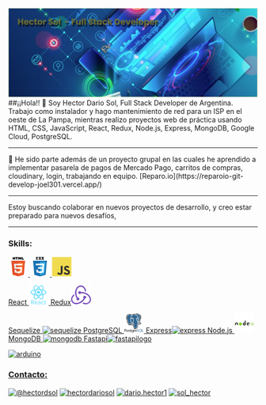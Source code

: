 <img src="./imagen/banner.png" style="max-width: 100%;">
##¡¡Hola!! 👋 Soy Hector Dario Sol, Full Stack Developer de Argentina. Trabajo como instalador y hago mantenimiento de red para un ISP en el oeste de La Pampa, mientras realizo proyectos web de práctica usando HTML, CSS, JavaScript, React, Redux, Node.js, Express, MongoDB, Google Cloud, PostgreSQL.
<hr>
🔭 He sido parte además de un proyecto grupal en las cuales he aprendido a implementar pasarela de pagos de Mercado Pago, carritos de compras, cloudinary, login, trabajando en equipo. [Reparo.io](https://reparoio-git-develop-joel301.vercel.app/)
<hr>
Estoy buscando colaborar en nuevos proyectos de desarrollo, y creo estar preparado para nuevos desafíos, 
<hr>
<h3 align="left">Skills:</h3>
<p align="left"> 

<a href="https://www.w3schools.com/html/" target="_blank" rel="html"> <img src="https://raw.githubusercontent.com/devicons/devicon/master/icons/html5/html5-original-wordmark.svg" alt="html5" width="40" height="40"/> </a> </a> <a href="https://www.w3schools.com/css/" target="_blank" rel="css"> <img src="https://raw.githubusercontent.com/devicons/devicon/master/icons/css3/css3-original-wordmark.svg" alt="css3" width="40" height="40"/> </a> <a href="https://developer.mozilla.org/en-US/docs/Web/JavaScript" target="_blank" rel="javascript"> <img src="https://raw.githubusercontent.com/devicons/devicon/master/icons/javascript/javascript-original.svg" alt="javascript" width="40" height="40"/> </a>
 
<a href="https://reactjs.org/" target="_blank" rel="noreferrer">React <img src="https://raw.githubusercontent.com/devicons/devicon/master/icons/react/react-original-wordmark.svg" alt="react" width="40" height="40"/> </a> <a href="https://redux.js.org" target="_blank" rel="noreferrer"> Redux<img src="https://raw.githubusercontent.com/devicons/devicon/master/icons/redux/redux-original.svg" alt="redux" width="40" height="40"/> </a> 

<a href="https://sequelize.org/" target="_blank" rel="sequelize">Sequelize <img src="https://sequelize.org/img/logo.svg" alt="sequelize" width="40" height="40"/> <a href="https://www.postgresql.org" target="_blank" rel="postgresql">PostgreSQL <img src="https://raw.githubusercontent.com/devicons/devicon/master/icons/postgresql/postgresql-original-wordmark.svg" alt="postgresql" width="40" height="40"/> </a> <a href="https://expressjs.com" target="_blank" rel="express js">Express<img src="https://user-images.githubusercontent.com/95602009/202618167-b4aa87e0-b73f-410e-8b0f-ccb46aab510a.png" alt="express" width="40" height="40"/> </a> <a href="https://nodejs.org" target="_blank" rel="node js">Node.js <img src="https://raw.githubusercontent.com/devicons/devicon/master/icons/nodejs/nodejs-original-wordmark.svg" alt="nodejs" width="40" height="40"/> </a> <a href="https://www.mongodb.com/atlas/database" target="_blank" rel="mongodbatlas">MongoDB <img src="https://www.mongodb.com/assets/images/global/favicon.ico" alt="mongodb" width="40" height="40"/> <a href="https://fastapi.tiangolo.com/" target="_blank" rel="phyton fastapi">Fastapi<img src="https://gitlab.com/uploads/-/system/project/avatar/42941426/fastapi.png" alt="fastapilogo" width="40" height="40"/> 


<a href="https://www.arduino.cc/" target="_blank" rel="arduino"> <img src="https://cdn.worldvectorlogo.com/logos/arduino-1.svg" alt="arduino" width="40" height="40"/>
</p>

<h3 align="left">Contacto:</h3>
<p align="left">
<a href="https://twitter.com/@hectordsol" target="blank"><img align="center" src="https://raw.githubusercontent.com/rahuldkjain/github-profile-readme-generator/master/src/images/icons/Social/twitter.svg" alt="@hectordsol" height="30" width="40" /></a>
<a href="https://linkedin.com/in/hectordariosol" target="blank"><img align="center" src="https://raw.githubusercontent.com/rahuldkjain/github-profile-readme-generator/master/src/images/icons/Social/linked-in-alt.svg" alt="hectordariosol" height="30" width="40" /></a>
<a href="https://fb.com/dario.hector1" target="blank"><img align="center" src="https://raw.githubusercontent.com/rahuldkjain/github-profile-readme-generator/master/src/images/icons/Social/facebook.svg" alt="dario.hector1" height="30" width="40" /></a>
<a href="https://instagram.com/sol_hector" target="blank"><img align="center" src="https://raw.githubusercontent.com/rahuldkjain/github-profile-readme-generator/master/src/images/icons/Social/instagram.svg" alt="sol_hector" height="30" width="40" /></a>
</p>
